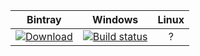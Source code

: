 | Bintray | Windows | Linux  |
|:--------:|:---------:|:-----------------:|
|[![Download](https://api.bintray.com/packages/pluginx/testing/plugin.node:pluginx/images/download.svg)](https://bintray.com/pluginx/testing/plugin.node:pluginx/_latestVersion)|[![Build status](https://ci.appveyor.com/api/projects/status/github/Mingyiz/plugin.node?svg=true)](https://ci.appveyor.com/project/Mingyiz/plugin-node)|?



